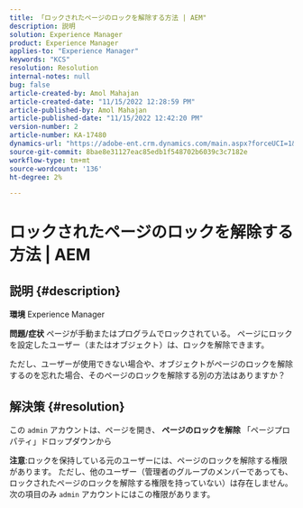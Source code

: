 ```yaml
---
title: 「ロックされたページのロックを解除する方法 | AEM"
description: 説明
solution: Experience Manager
product: Experience Manager
applies-to: "Experience Manager"
keywords: "KCS"
resolution: Resolution
internal-notes: null
bug: false
article-created-by: Amol Mahajan
article-created-date: "11/15/2022 12:28:59 PM"
article-published-by: Amol Mahajan
article-published-date: "11/15/2022 12:42:20 PM"
version-number: 2
article-number: KA-17480
dynamics-url: "https://adobe-ent.crm.dynamics.com/main.aspx?forceUCI=1&pagetype=entityrecord&etn=knowledgearticle&id=0b30dc0f-e164-ed11-9561-6045bd006a22"
source-git-commit: 8bae8e31127eac85edb1f548702b6039c3c7182e
workflow-type: tm+mt
source-wordcount: '136'
ht-degree: 2%

---
```


# ロックされたページのロックを解除する方法 | AEM

## 説明 {#description}

<b>環境</b>
Experience Manager


<b>問題/症状</b>
ページが手動またはプログラムでロックされている。 ページにロックを設定したユーザー（またはオブジェクト）は、ロックを解除できます。

ただし、ユーザーが使用できない場合や、オブジェクトがページのロックを解除するのを忘れた場合、そのページのロックを解除する別の方法はありますか？


## 解決策 {#resolution}


この `admin` アカウントは、ページを開き、 <b>ページのロックを解除</b> 「ページプロパティ」ドロップダウンから

<b>注意</b>:ロックを保持している元のユーザーには、ページのロックを解除する権限があります。 ただし、他のユーザー（管理者のグループのメンバーであっても、ロックされたページのロックを解除する権限を持っていない）は存在しません。 次の項目のみ `admin` アカウントにはこの権限があります。
